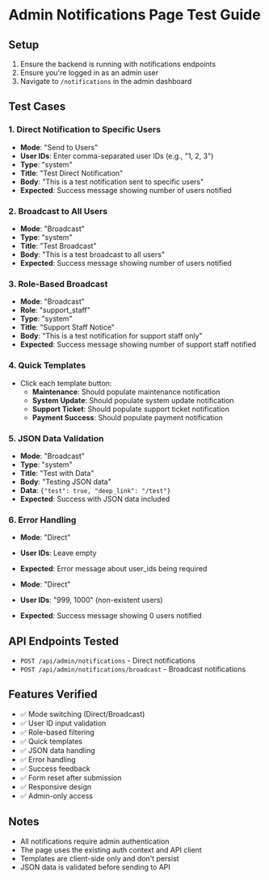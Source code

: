 # Admin Notifications Page Test Guide

## Setup
1. Ensure the backend is running with notifications endpoints
2. Ensure you're logged in as an admin user
3. Navigate to `/notifications` in the admin dashboard

## Test Cases

### 1. Direct Notification to Specific Users
- **Mode**: "Send to Users"
- **User IDs**: Enter comma-separated user IDs (e.g., "1, 2, 3")
- **Type**: "system"
- **Title**: "Test Direct Notification"
- **Body**: "This is a test notification sent to specific users"
- **Expected**: Success message showing number of users notified

### 2. Broadcast to All Users
- **Mode**: "Broadcast"
- **Type**: "system"
- **Title**: "Test Broadcast"
- **Body**: "This is a test broadcast to all users"
- **Expected**: Success message showing number of users notified

### 3. Role-Based Broadcast
- **Mode**: "Broadcast"
- **Role**: "support_staff"
- **Type**: "system"
- **Title**: "Support Staff Notice"
- **Body**: "This is a test notification for support staff only"
- **Expected**: Success message showing number of support staff notified

### 4. Quick Templates
- Click each template button:
  - **Maintenance**: Should populate maintenance notification
  - **System Update**: Should populate system update notification
  - **Support Ticket**: Should populate support ticket notification
  - **Payment Success**: Should populate payment notification

### 5. JSON Data Validation
- **Mode**: "Broadcast"
- **Type**: "system"
- **Title**: "Test with Data"
- **Body**: "Testing JSON data"
- **Data**: `{"test": true, "deep_link": "/test"}`
- **Expected**: Success with JSON data included

### 6. Error Handling
- **Mode**: "Direct"
- **User IDs**: Leave empty
- **Expected**: Error message about user_ids being required

- **Mode**: "Direct"
- **User IDs**: "999, 1000" (non-existent users)
- **Expected**: Success message showing 0 users notified

## API Endpoints Tested
- `POST /api/admin/notifications` - Direct notifications
- `POST /api/admin/notifications/broadcast` - Broadcast notifications

## Features Verified
- ✅ Mode switching (Direct/Broadcast)
- ✅ User ID input validation
- ✅ Role-based filtering
- ✅ Quick templates
- ✅ JSON data handling
- ✅ Error handling
- ✅ Success feedback
- ✅ Form reset after submission
- ✅ Responsive design
- ✅ Admin-only access

## Notes
- All notifications require admin authentication
- The page uses the existing auth context and API client
- Templates are client-side only and don't persist
- JSON data is validated before sending to API
